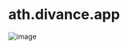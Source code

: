 # ath.divance.app

![image](https://user-images.githubusercontent.com/3521485/142781863-7678f1c6-cd93-4ce3-ab24-b273285ef606.png)
